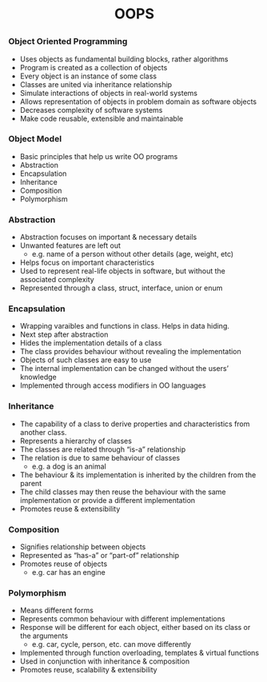 <h1 style="text-align:center;"> OOPS </p>

### Object Oriented Programming

- Uses objects as fundamental building blocks, rather algorithms
- Program is created as a collection of objects
- Every object is an instance of some class
- Classes are united via inheritance relationship
- Simulate interactions of objects in real-world systems
- Allows representation of objects in problem domain as software objects
- Decreases complexity of software systems
- Make code reusable, extensible and maintainable

### Object Model

- Basic principles that help us write OO programs
- Abstraction
- Encapsulation
- Inheritance
- Composition
- Polymorphism

### Abstraction

- Abstraction focuses on important & necessary details
- Unwanted features are left out
  - e.g. name of a person without other details (age, weight, etc)
- Helps focus on important characteristics
- Used to represent real-life objects in software, but without the associated complexity
- Represented through a class, struct, interface, union or enum

### Encapsulation

- Wrapping varaibles and functions in class. Helps in data hiding.
- Next step after abstraction
- Hides the implementation details of a class
- The class provides behaviour without revealing the implementation
- Objects of such classes are easy to use
- The internal implementation can be changed without the users’ knowledge
- Implemented through access modifiers in OO languages

### Inheritance

- The capability of a class to derive properties and characteristics from another class.
- Represents a hierarchy of classes
- The classes are related through “is-a” relationship
- The relation is due to same behaviour of classes
  - e.g. a dog is an animal
- The behaviour & its implementation is inherited by the children from the parent
- The child classes may then reuse the behaviour with the same implementation or provide a different implementation
- Promotes reuse & extensibility

### Composition

- Signifies relationship between objects
- Represented as “has-a” or “part-of” relationship
- Promotes reuse of objects
  - e.g. car has an engine

### Polymorphism

- Means different forms
- Represents common behaviour with different implementations
- Response will be different for each object, either based on its class or the arguments
  - e.g. car, cycle, person, etc. can move differently
- Implemented through function overloading, templates & virtual functions
- Used in conjunction with inheritance & composition
- Promotes reuse, scalability & extensibility
